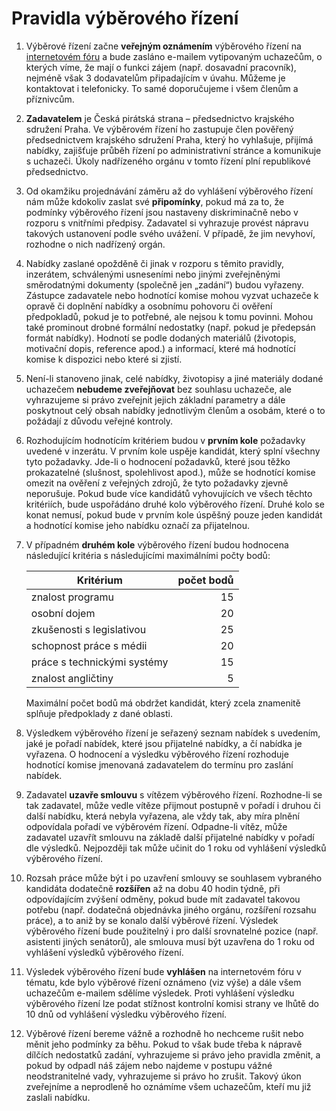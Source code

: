 Pravidla výběrového řízení
==========================

1. Výběrové řízení začne **veřejným oznámením** výběrového řízení na [internetovém fóru](https://forum.pirati.cz/verejna-vyberova-rizeni-f572/) a bude zasláno e-mailem vytipovaným uchazečům, o kterých víme, že mají o funkci zájem (např. dosavadní pracovník), nejméně však 3 dodavatelům připadajícím v úvahu. Můžeme je kontaktovat i telefonicky. To samé doporučujeme i všem členům a příznivcům.
2. **Zadavatelem** je Česká pirátská strana – předsednictvo krajského sdružení Praha. Ve výběrovém řízení ho zastupuje člen pověřený předsednictvem krajského sdružení Praha, který ho vyhlašuje, přijímá nabídky, zajišťuje průběh řízení po administrativní stránce a komunikuje s uchazeči. Úkoly nadřízeného orgánu v tomto řízení plní republikové předsednictvo.
3. Od okamžiku projednávání záměru až do vyhlášení výběrového řízení nám může kdokoliv zaslat své **připomínky**, pokud má za to, že podmínky výběrového řízení jsou nastaveny diskriminačně nebo v rozporu s vnitřními předpisy. Zadavatel si vyhrazuje provést nápravu takových ustanovení podle svého uvážení. V případě, že jim nevyhoví, rozhodne o nich nadřízený orgán.
4. Nabídky zaslané opožděně či jinak v rozporu s těmito pravidly, inzerátem, schválenými usneseními nebo jinými zveřejněnými směrodatnými dokumenty (společně jen „zadání“) budou vyřazeny. Zástupce zadavatele nebo hodnotící komise mohou vyzvat uchazeče k opravě či doplnění nabídky a osobnímu pohovoru či ověření předpokladů, pokud je to potřebné, ale nejsou k tomu povinni. Mohou také prominout drobné formální nedostatky (např. pokud je předepsán formát nabídky). Hodnotí se podle dodaných materiálů (životopis, motivační dopis, reference apod.) a informací, které má hodnotící komise k dispozici nebo které si zjistí. 
5. Není-li stanoveno jinak, celé nabídky, životopisy a jiné materiály dodané uchazečem **nebudeme zveřejňovat** bez souhlasu uchazeče, ale vyhrazujeme si právo zveřejnit jejich základní parametry a dále poskytnout celý obsah nabídky jednotlivým členům a osobám, které o to požádají z důvodu veřejné kontroly.
6. Rozhodujícím hodnotícím kritériem budou v **prvním kole** požadavky uvedené v inzerátu. V prvním kole uspěje kandidát, který splní všechny tyto požadavky. Jde-li o hodnocení požadavků, které jsou těžko prokazatelné (slušnost, spolehlivost apod.), může se hodnotící komise omezit na ověření z veřejných zdrojů, že tyto požadavky zjevně neporušuje. Pokud bude více kandidátů vyhovujících ve všech těchto kritériích, bude uspořádáno druhé kolo výběrového řízení. Druhé kolo se konat nemusí, pokud bude v prvním kole úspěšný pouze jeden kandidát a hodnotící komise jeho nabídku označí za přijatelnou.
7. V případném **druhém kole** výběrového řízení budou hodnocena
   následující kritéria s následujícími maximálními počty bodů:  

   Kritérium | počet bodů
   --------- | ---------:
   znalost programu | 15
   osobní dojem | 20
   zkušenosti s legislativou | 25
   schopnost práce s médii | 20
   práce s technickými systémy | 15
   znalost angličtiny | 5

   Maximální počet bodů má obdržet kandidát, který zcela znamenitě splňuje předpoklady z dané oblasti. 
8. Výsledkem výběrového řízení je seřazený seznam nabídek s uvedením, jaké je pořadí nabídek, které jsou přijatelné nabídky, a čí nabídka je vyřazena. O hodnocení a výsledku výběrového řízení rozhoduje hodnotící komise jmenovaná zadavatelem do termínu pro zaslání nabídek. 
9. Zadavatel **uzavře smlouvu** s vítězem výběrového řízení. Rozhodne-li se tak zadavatel, může vedle vítěze přijmout postupně v pořadí i druhou či další nabídku, která nebyla vyřazena, ale vždy tak, aby míra plnění odpovídala pořadí ve výběrovém řízení. Odpadne-li vítěz, může zadavatel uzavřít smlouvu na základě další přijatelné nabídky v pořadí dle výsledků. Nejpozději tak může učinit do 1 roku od vyhlášení výsledků výběrového řízení.
10. Rozsah práce může být i po uzavření smlouvy se souhlasem vybraného kandidáta dodatečně **rozšířen** až na dobu 40 hodin týdně, při odpovídajícím zvýšení odměny, pokud bude mít zadavatel takovou potřebu (např. dodatečná objednávka jiného orgánu, rozšíření rozsahu práce), a to aniž by se konalo další výběrové řízení. Výsledek výběrového řízení bude použitelný i pro další srovnatelné pozice (např. asistenti jiných senátorů), ale smlouva musí být uzavřena do 1 roku od vyhlášení výsledků výběrového řízení.
11. Výsledek výběrového řízení bude **vyhlášen** na internetovém fóru v tématu, kde bylo výběrové řízení oznámeno (viz výše) a dále všem uchazečům e-mailem sdělíme výsledek. Proti vyhlášení výsledku výběrového řízení lze podat stížnost kontrolní komisi strany ve lhůtě do 10 dnů od vyhlášení výsledku výběrového řízení.
12. Výběrové řízení bereme vážně a rozhodně ho nechceme rušit nebo měnit jeho podmínky za běhu. Pokud to však bude třeba k nápravě dílčích nedostatků zadání, vyhrazujeme si právo jeho pravidla změnit, a pokud by odpadl náš zájem nebo najdeme v postupu vážné neodstranitelné vady, vyhrazujeme si právo ho zrušit. Takový úkon zveřejníme a neprodleně ho oznámíme všem uchazečům, kteří mu již zaslali nabídku.
